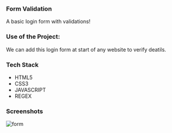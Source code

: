 ### Form Validation
A basic login form with validations!

### Use of the Project:
We can add this login form at start of any website to verify deatils.

### Tech Stack
* HTML5
* CSS3
* JAVASCRIPT
* REGEX

### Screenshots
![form](https://user-images.githubusercontent.com/69195262/124592981-b7bea380-de7b-11eb-8b60-38ec0d71c554.png)
